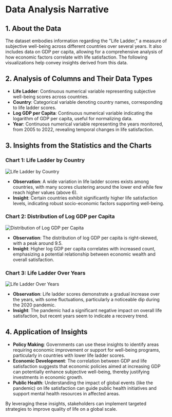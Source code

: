 # Data Analysis Narrative

## 1. About the Data
The dataset embodies information regarding the "Life Ladder," a measure of subjective well-being across different countries over several years. It also includes data on GDP per capita, allowing for a comprehensive analysis of how economic factors correlate with life satisfaction. The following visualizations help convey insights derived from this data.

## 2. Analysis of Columns and Their Data Types
- **Life Ladder**: Continuous numerical variable representing subjective well-being scores across countries.
- **Country**: Categorical variable denoting country names, corresponding to life ladder scores.
- **Log GDP per Capita**: Continuous numerical variable indicating the logarithm of GDP per capita, useful for normalizing data.
- **Year**: Continuous numerical variable representing the years monitored, from 2005 to 2022, revealing temporal changes in life satisfaction.

## 3. Insights from the Statistics and the Charts
### Chart 1: Life Ladder by Country
![Life Ladder by Country](https://example.com/life_ladder_by_country.png)  <!-- Replace with actual image link if available -->

- **Observation**: A wide variation in life ladder scores exists among countries, with many scores clustering around the lower end while few reach higher values (above 6).
- **Insight**: Certain countries exhibit significantly higher life satisfaction levels, indicating robust socio-economic factors supporting well-being.

### Chart 2: Distribution of Log GDP per Capita
![Distribution of Log GDP per Capita](https://example.com/log_gdp_distribution.png)  <!-- Replace with actual image link if available -->

- **Observation**: The distribution of log GDP per capita is right-skewed, with a peak around 9.5.
- **Insight**: Higher log GDP per capita correlates with increased count, emphasizing a potential relationship between economic wealth and overall satisfaction.

### Chart 3: Life Ladder Over Years
![Life Ladder Over Years](https://example.com/life_ladder_over_years.png)  <!-- Replace with actual image link if available -->

- **Observation**: Life ladder scores demonstrate a gradual increase over the years, with some fluctuations, particularly a noticeable dip during the 2020 pandemic.
- **Insight**: The pandemic had a significant negative impact on overall life satisfaction, but recent years seem to indicate a recovery trend.

## 4. Application of Insights
- **Policy Making**: Governments can use these insights to identify areas requiring economic improvement or support for well-being programs, particularly in countries with lower life ladder scores.
- **Economic Development**: The correlation between GDP and life satisfaction suggests that economic policies aimed at increasing GDP can potentially enhance subjective well-being, thereby justifying investments in economic growth.
- **Public Health**: Understanding the impact of global events (like the pandemic) on life satisfaction can guide public health initiatives and support mental health resources in affected areas.

By leveraging these insights, stakeholders can implement targeted strategies to improve quality of life on a global scale.